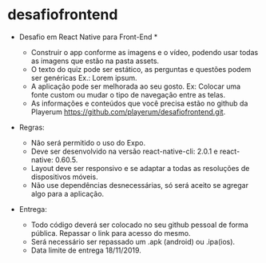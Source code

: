 # desafiofrontend

* Desafio em React Native para Front-End *

    - Construir o app conforme as imagens e o vídeo, podendo usar todas as imagens que estão na pasta assets.
    - O texto do quiz pode ser estático, as perguntas e questões podem ser genéricas Ex.: Lorem ipsum.
    - A aplicação pode ser melhorada ao seu gosto. Ex: Colocar uma fonte custom ou mudar o tipo de navegação entre as telas.
    - As informações e conteúdos que você precisa estão no github da Playerum https://github.com/playerum/desafiofrontend.git.

* Regras:

    - Não será permitido o uso do Expo.
    - Deve ser desenvolvido na versão react-native-cli: 2.0.1 e react-native: 0.60.5.
    - Layout deve ser responsivo e se adaptar a todas as resoluções de dispositivos móveis.
    - Não use dependências desnecessárias, só será aceito se agregar algo para a aplicação.

* Entrega:

    - Todo código deverá ser colocado no seu github pessoal de forma pública. Repassar o link para acesso do mesmo.
    - Será necessário ser repassado um .apk (android) ou .ipa(ios). 
    - Data limite de entrega 18/11/2019.
